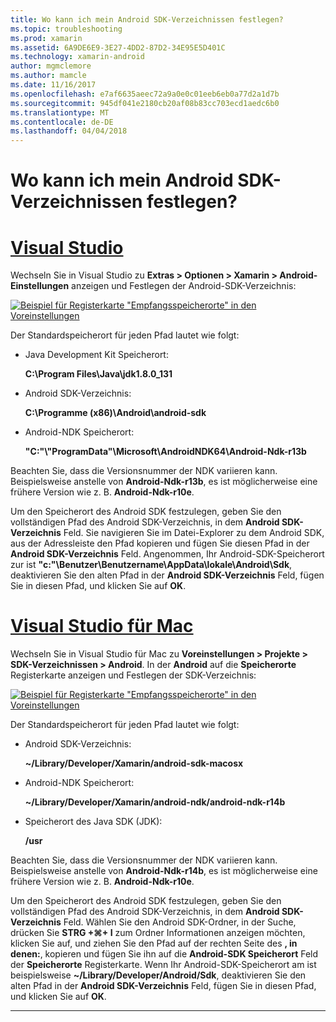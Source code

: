 ```yaml
---
title: Wo kann ich mein Android SDK-Verzeichnissen festlegen?
ms.topic: troubleshooting
ms.prod: xamarin
ms.assetid: 6A9DE6E9-3E27-4DD2-87D2-34E95E5D401C
ms.technology: xamarin-android
author: mgmclemore
ms.author: mamcle
ms.date: 11/16/2017
ms.openlocfilehash: e7af6635aeec72a9a0e0c01eeb6eb0a77d2a1d7b
ms.sourcegitcommit: 945df041e2180cb20af08b83cc703ecd1aedc6b0
ms.translationtype: MT
ms.contentlocale: de-DE
ms.lasthandoff: 04/04/2018
---
```

# <a name="where-can-i-set-my-android-sdk-locations"></a>Wo kann ich mein Android SDK-Verzeichnissen festlegen?

# <a name="visual-studiotabvswin"></a>[Visual Studio](#tab/vswin)

Wechseln Sie in Visual Studio zu **Extras > Optionen > Xamarin > Android-Einstellungen** anzeigen und Festlegen der Android-SDK-Verzeichnis:

[![Beispiel für Registerkarte "Empfangsspeicherorte" in den Voreinstellungen](android-sdk-location-images/win/01-locations-sml.png)](android-sdk-location-images/win/01-locations.png#lightbox)

Der Standardspeicherort für jeden Pfad lautet wie folgt:

- Java Development Kit Speicherort: 

    **C:\\Program Files\\Java\\jdk1.8.0_131**

- Android SDK-Verzeichnis: 

    **C:\\Programme (x86)\\Android\\android-sdk**

- Android-NDK Speicherort: 

    **"C:"\\"ProgramData"\\Microsoft\\AndroidNDK64\\Android-Ndk-r13b**

Beachten Sie, dass die Versionsnummer der NDK variieren kann. Beispielsweise anstelle von **Android-Ndk-r13b**, es ist möglicherweise eine frühere Version wie z. B. **Android-Ndk-r10e**.

Um den Speicherort des Android SDK festzulegen, geben Sie den vollständigen Pfad des Android SDK-Verzeichnis, in dem **Android SDK-Verzeichnis** Feld. Sie navigieren Sie im Datei-Explorer zu dem Android SDK, aus der Adressleiste den Pfad kopieren und fügen Sie diesen Pfad in der **Android SDK-Verzeichnis** Feld.
Angenommen, Ihr Android-SDK-Speicherort zur ist **"c:"\\Benutzer\\Benutzername\\AppData\\lokale\\Android\\Sdk**, deaktivieren Sie den alten Pfad in der  **Android SDK-Verzeichnis** Feld, fügen Sie in diesen Pfad, und klicken Sie auf **OK**.

# <a name="visual-studio-for-mactabvsmac"></a>[Visual Studio für Mac](#tab/vsmac)

Wechseln Sie in Visual Studio für Mac zu **Voreinstellungen > Projekte > SDK-Verzeichnissen > Android**. In der **Android** auf die **Speicherorte** Registerkarte anzeigen und Festlegen der SDK-Verzeichnis:

[![Beispiel für Registerkarte "Empfangsspeicherorte" in den Voreinstellungen](android-sdk-location-images/mac/01-locations-sml.png)](android-sdk-location-images/mac/01-locations.png#lightbox)

Der Standardspeicherort für jeden Pfad lautet wie folgt:

- Android SDK-Verzeichnis: 

    **~/Library/Developer/Xamarin/android-sdk-macosx**

- Android-NDK Speicherort: 

    **~/Library/Developer/Xamarin/android-ndk/android-ndk-r14b**

- Speicherort des Java SDK (JDK): 

    **/usr**

Beachten Sie, dass die Versionsnummer der NDK variieren kann. Beispielsweise anstelle von **Android-Ndk-r14b**, es ist möglicherweise eine frühere Version wie z. B. **Android-Ndk-r10e**.

Um den Speicherort des Android SDK festzulegen, geben Sie den vollständigen Pfad des Android SDK-Verzeichnis, in dem **Android SDK-Verzeichnis** Feld. Wählen Sie den Android SDK-Ordner, in der Suche, drücken Sie **STRG +&#8984;+ I** zum Ordner Informationen anzeigen möchten, klicken Sie auf, und ziehen Sie den Pfad auf der rechten Seite des **, in denen:**, kopieren und fügen Sie ihn auf die **Android-SDK Speicherort** Feld der **Speicherorte** Registerkarte. Wenn Ihr Android-SDK-Speicherort am ist beispielsweise **~/Library/Developer/Android/Sdk**, deaktivieren Sie den alten Pfad in der **Android SDK-Verzeichnis** Feld, fügen Sie in diesen Pfad, und klicken Sie auf **OK**.

-----
